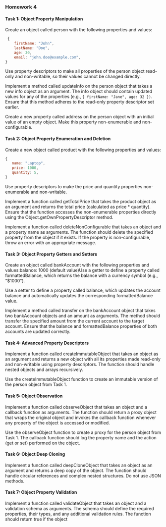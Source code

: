 ### Homework 4

#### Task 1: Object Property Manipulation

Create an object called person with the following properties and values:

```js
 {
    firstName: "John",
    lastName: "Doe",
    age: 30,
    email: "john.doe@example.com",
}
```

Use property descriptors to make all properties of the person object read-only and non-writable, so their values cannot be changed directly.

Implement a method called updateInfo on the person object that takes a new info object as an argument. The info object should contain updated values for any of the properties (e.g., `{ firstName: "Jane", age: 32 })`. Ensure that this method adheres to the read-only property descriptor set earlier.

Create a new property called address on the person object with an initial value of an empty object. Make this property non-enumerable and non-configurable.

#### Task 2: Object Property Enumeration and Deletion

Create a new object called product with the following properties and values:

```js
{
   name: "Laptop",
   price: 1000,
   quantity: 5,
}
```

Use property descriptors to make the price and quantity properties non-enumerable and non-writable.

Implement a function called getTotalPrice that takes the product object as an argument and returns the total price (calculated as price \* quantity). Ensure that the function accesses the non-enumerable properties directly using the Object.getOwnPropertyDescriptor method.

Implement a function called deleteNonConfigurable that takes an object and a property name as arguments. The function should delete the specified property from the object if it exists. If the property is non-configurable, throw an error with an appropriate message.

#### Task 3: Object Property Getters and Setters

Create an object called bankAccount with the following properties and values:balance: 1000 (default value)Use a getter to define a property called formattedBalance, which returns the balance with a currency symbol (e.g., "$1000").

Use a setter to define a property called balance, which updates the account balance and automatically updates the corresponding formattedBalance value.

Implement a method called transfer on the bankAccount object that takes two bankAccount objects and an amount as arguments. The method should transfer the specified amount from the current account to the target account. Ensure that the balance and formattedBalance properties of both accounts are updated correctly.

#### Task 4: Advanced Property Descriptors

Implement a function called createImmutableObject that takes an object as an argument and returns a new object with all its properties made read-only and non-writable using property descriptors. The function should handle nested objects and arrays recursively.

Use the createImmutableObject function to create an immutable version of the person object from Task 1.

#### Task 5: Object Observation

Implement a function called observeObject that takes an object and a callback function as arguments. The function should return a proxy object that wraps the original object and invokes the callback function whenever any property of the object is accessed or modified.

Use the observeObject function to create a proxy for the person object from Task 1. The callback function should log the property name and the action (get or set) performed on the object.

#### Task 6: Object Deep Cloning

Implement a function called deepCloneObject that takes an object as an argument and returns a deep copy of the object. The function should handle circular references and complex nested structures. Do not use JSON methods.

#### Task 7: Object Property Validation

Implement a function called validateObject that takes an object and a validation schema as arguments. The schema should define the required properties, their types, and any additional validation rules. The function should return true if the object
